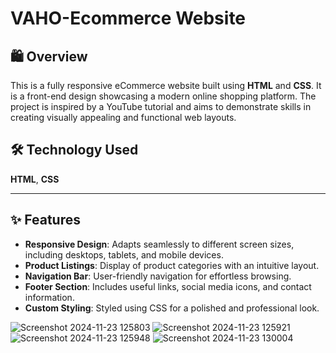 ﻿# VAHO-Ecommerce Website
## 🛍️ Overview
This is a fully responsive eCommerce website built using **HTML** and **CSS**. It is a front-end design showcasing a modern online shopping platform. The project is inspired by a YouTube tutorial and aims to demonstrate skills in creating visually appealing and functional web layouts.
## 🛠️ Technology Used
**HTML**,
**CSS**
***
## ✨ Features
- **Responsive Design**: Adapts seamlessly to different screen sizes, including desktops, tablets, and mobile devices.
- **Product Listings**: Display of product categories with an intuitive layout.
- **Navigation Bar**: User-friendly navigation for effortless browsing.
- **Footer Section**: Includes useful links, social media icons, and contact information.
- **Custom Styling**: Styled using CSS for a polished and professional look.

![Screenshot 2024-11-23 125803](https://github.com/user-attachments/assets/3848df62-2753-4fd2-acae-811db4f0441a)
![Screenshot 2024-11-23 125921](https://github.com/user-attachments/assets/8972668c-29fb-48d9-9a36-be54bf0209bc)
![Screenshot 2024-11-23 125948](https://github.com/user-attachments/assets/4621b9d3-89a2-4ddb-b967-803e65a9cadc)
![Screenshot 2024-11-23 130004](https://github.com/user-attachments/assets/d1ce8677-8d8f-4f94-970f-7d8d3fbebe3b)
